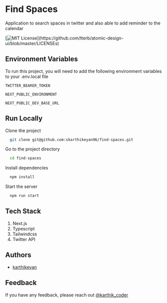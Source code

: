 # Find Spaces

Application to search spaces in twitter and also able to add reminder to the calendar


[![MIT License](https://img.shields.io/apm/l/atomic-design-ui.svg?)](https://github.com/tterb/atomic-design-ui/blob/master/LICENSEs)



## Environment Variables

To run this project, you will need to add the following environment variables to your .env.local file

`TWITTER_BEARER_TOKEN`

`NEXT_PUBLIC_ENVIRONMENT`

`NEXT_PUBLIC_DEV_BASE_URL`




## Run Locally

Clone the project

```bash
  git clone git@github.com:skarthikeyan96/find-spaces.git
```

Go to the project directory

```bash
  cd find-spaces
```

Install dependencies

```bash
  npm install
```

Start the server

```bash
  npm run start
```




## Tech Stack

1. Next.js
2. Typescript
3. Tailwindcss
4. Twitter API 


## Authors

- [karthikeyan](https://www.github.com/skarthikeyan96)


## Feedback

If you have any feedback, please reach out [@karthik_coder](https://twitter.com/karthik_coder)

